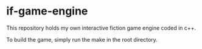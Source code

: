 # if-game-engine
This repository holds my own interactive fiction game engine coded in c++.

To build the game, simply run the make in the root directory.